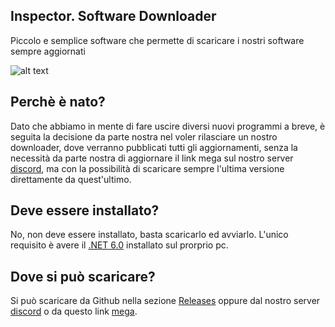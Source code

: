 ## Inspector. Software Downloader
Piccolo e semplice software che permette di scaricare i nostri software sempre aggiornati

![alt text](https://cdn.discordapp.com/attachments/944339095142940712/964974478255874099/unknown.png)

## Perchè è nato?
Dato che abbiamo in mente di fare uscire diversi nuovi programmi a breve, è seguita la decisione da parte nostra nel voler rilasciare un nostro downloader, dove verranno pubblicati tutti gli aggiornamenti, senza la necessità da parte nostra di aggiornare il link mega sul nostro server [discord](https://discord.gg/UxsZeYFz7q), ma con la possibilità di scaricare sempre l'ultima versione direttamente da quest'ultimo.

## Deve essere installato?
No, non deve essere installato, basta scaricarlo ed avviarlo. L'unico requisito è avere il [.NET 6.0](https://dotnet.microsoft.com/en-us/download/dotnet/thank-you/runtime-desktop-6.0.2-windows-x64-installer) installato sul prorprio pc.

## Dove si può scaricare?
Si può scaricare da Github nella sezione [Releases](https://github.com/inspector-development/Inspector.-Software-Downloader/releases/tag/v1.0.0) oppure dal nostro server [discord](https://discord.gg/UxsZeYFz7q) o da questo link [mega](https://mega.nz/file/60U0gTgL#cimxW_9jOnUoyX2lcFsDTVNsLXY_4tn0L-bCGXWAkKI).
